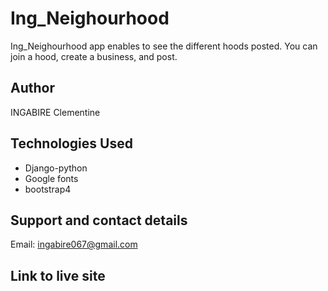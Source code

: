 # Ing_Neighourhood
Ing_Neighourhood app  enables to see the different hoods posted. You can join a hood, create a business, and post.

## Author
INGABIRE Clementine

## Technologies Used

 * Django-python
 * Google fonts
 * bootstrap4
 
## Support and contact details
Email: ingabire067@gmail.com

## Link to live site


